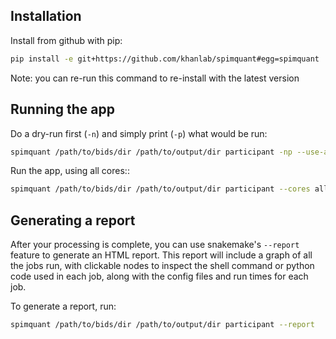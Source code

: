 ## Installation

Install from github with pip:

```bash
pip install -e git+https://github.com/khanlab/spimquant#egg=spimquant
```

Note: you can re-run this command to re-install with the latest version

## Running the app

Do a dry-run first (`-n`) and simply print (`-p`) what would be run:

```bash
spimquant /path/to/bids/dir /path/to/output/dir participant -np --use-apptainer
```

Run the app, using all cores::

```bash
spimquant /path/to/bids/dir /path/to/output/dir participant --cores all --use-apptainer
```


## Generating a report

After your processing is complete, you can use snakemake's `--report` feature to generate
an HTML report. This report will include a graph of all the jobs run, with clickable nodes
to inspect the shell command or python code used in each job, along with the config files and
run times for each job. 

To generate a report, run:

```bash
spimquant /path/to/bids/dir /path/to/output/dir participant --report
```


